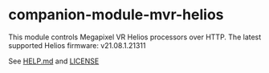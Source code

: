 # companion-module-mvr-helios

This module controls Megapixel VR Helios processors over HTTP.
The latest supported Helios firmware: v21.08.1.21311

See [HELP.md](./HELP.md) and [LICENSE](./LICENSE)
